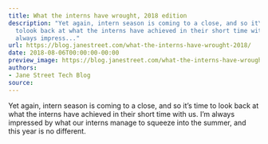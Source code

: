 ```yaml
---
title: What the interns have wrought, 2018 edition
description: "Yet again, intern season is coming to a close, and so it\u2019s time
  tolook back at what the interns have achieved in their short time withus.  I\u2019m
  always impress..."
url: https://blog.janestreet.com/what-the-interns-have-wrought-2018/
date: 2018-08-06T00:00:00-00:00
preview_image: https://blog.janestreet.com/what-the-interns-have-wrought-2018/smelting.jpg
authors:
- Jane Street Tech Blog
source:
---
```


<p>Yet again, intern season is coming to a close, and so it&rsquo;s time to
look back at what the interns have achieved in their short time with
us.  I&rsquo;m always impressed by what our interns manage to squeeze into
the summer, and this year is no different.</p>


